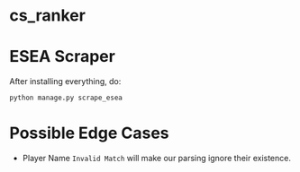 # cs_ranker

# ESEA Scraper

After installing everything, do:

    python manage.py scrape_esea


# Possible Edge Cases

* Player Name `Invalid Match` will make our parsing ignore their existence.


